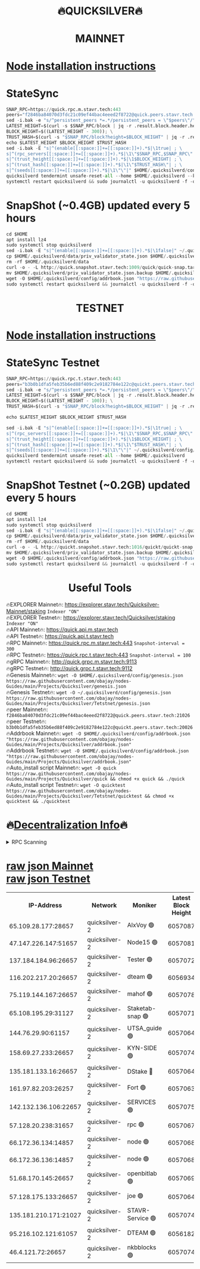 <h1 align="center"> 🔥QUICKSILVER🔥</h1>

<h1 align="center"> MAINNET</h1>

[Node installation instructions](https://github.com/obajay/nodes-Guides/tree/main/Projects/Quicksilver)
=

# StateSync
```python
SNAP_RPC=https://quick.rpc.m.stavr.tech:443
peers="f2846ba84070d3fdc21c09ef44bac4eeed2f8722@quick.peers.stavr.tech:21026"
sed -i.bak -e "s/^persistent_peers *=.*/persistent_peers = \"$peers\"/" $HOME/.quicksilverd/config/config.toml
LATEST_HEIGHT=$(curl -s $SNAP_RPC/block | jq -r .result.block.header.height); \
BLOCK_HEIGHT=$((LATEST_HEIGHT - 300)); \
TRUST_HASH=$(curl -s "$SNAP_RPC/block?height=$BLOCK_HEIGHT" | jq -r .result.block_id.hash)
echo $LATEST_HEIGHT $BLOCK_HEIGHT $TRUST_HASH
sed -i.bak -E "s|^(enable[[:space:]]+=[[:space:]]+).*$|\1true| ; \
s|^(rpc_servers[[:space:]]+=[[:space:]]+).*$|\1\"$SNAP_RPC,$SNAP_RPC\"| ; \
s|^(trust_height[[:space:]]+=[[:space:]]+).*$|\1$BLOCK_HEIGHT| ; \
s|^(trust_hash[[:space:]]+=[[:space:]]+).*$|\1\"$TRUST_HASH\"| ; \
s|^(seeds[[:space:]]+=[[:space:]]+).*$|\1\"\"|" $HOME/.quicksilverd/config/config.toml
quicksilverd tendermint unsafe-reset-all --home $HOME/.quicksilverd --keep-addr-book
systemctl restart quicksilverd && sudo journalctl -u quicksilverd -f -o cat
```

# SnapShot (~0.4GB) updated every 5 hours
```python
cd $HOME
apt install lz4
sudo systemctl stop quicksilverd
sed -i.bak -E "s|^(enable[[:space:]]+=[[:space:]]+).*$|\1false|" ~/.quicksilverd/config/config.toml
cp $HOME/.quicksilverd/data/priv_validator_state.json $HOME/.quicksilverd/priv_validator_state.json.backup
rm -rf $HOME/.quicksilverd/data
curl -o - -L http://quick.snapshot.stavr.tech:1009/quick/quick-snap.tar.lz4 | lz4 -c -d - | tar -x -C $HOME/.quicksilverd --strip-components 2
mv $HOME/.quicksilverd/priv_validator_state.json.backup $HOME/.quicksilverd/data/priv_validator_state.json
wget -O $HOME/.quicksilverd/config/addrbook.json "https://raw.githubusercontent.com/obajay/nodes-Guides/main/Projects/Quicksilver/addrbook.json"
sudo systemctl restart quicksilverd && journalctl -u quicksilverd -f -o cat
```

<h1 align="center"> TESTNET</h1>

[Node installation instructions](https://github.com/obajay/nodes-Guides/tree/main/Projects/Quicksilver/Tetstnet)
=

# StateSync Testnet
```python
SNAP_RPC=https://quick.rpc.t.stavr.tech:443
peers="b3b0b1dfa5feb35b6ed88f409c2e9182784e122c@quickt.peers.stavr.tech:20026"
sed -i.bak -e "s/^persistent_peers *=.*/persistent_peers = \"$peers\"/" $HOME/.quicksilverd/config/config.toml
LATEST_HEIGHT=$(curl -s $SNAP_RPC/block | jq -r .result.block.header.height); \
BLOCK_HEIGHT=$((LATEST_HEIGHT - 100)); \
TRUST_HASH=$(curl -s "$SNAP_RPC/block?height=$BLOCK_HEIGHT" | jq -r .result.block_id.hash)

echo $LATEST_HEIGHT $BLOCK_HEIGHT $TRUST_HASH

sed -i.bak -E "s|^(enable[[:space:]]+=[[:space:]]+).*$|\1true| ; \
s|^(rpc_servers[[:space:]]+=[[:space:]]+).*$|\1\"$SNAP_RPC,$SNAP_RPC\"| ; \
s|^(trust_height[[:space:]]+=[[:space:]]+).*$|\1$BLOCK_HEIGHT| ; \
s|^(trust_hash[[:space:]]+=[[:space:]]+).*$|\1\"$TRUST_HASH\"| ; \
s|^(seeds[[:space:]]+=[[:space:]]+).*$|\1\"\"|" ~/.quicksilverd/config/config.toml
quicksilverd tendermint unsafe-reset-all --home $HOME/.quicksilverd
systemctl restart quicksilverd && sudo journalctl -u quicksilverd -f -o cat

```

# SnapShot Testnet (~0.2GB) updated every 5 hours
```python
cd $HOME
apt install lz4
sudo systemctl stop quicksilverd
sed -i.bak -E "s|^(enable[[:space:]]+=[[:space:]]+).*$|\1false|" ~/.quicksilverd/config/config.toml
cp $HOME/.quicksilverd/data/priv_validator_state.json $HOME/.quicksilverd/priv_validator_state.json.backup
rm -rf $HOME/.quicksilverd/data
curl -o - -L http://quickt.snapshot.stavr.tech:1016/quickt/quickt-snap.tar.lz4 | lz4 -c -d - | tar -x -C $HOME/.quicksilverd --strip-components 2
mv $HOME/.quicksilverd/priv_validator_state.json.backup $HOME/.quicksilverd/data/priv_validator_state.json
wget -O $HOME/.quicksilverd/config/addrbook.json "https://raw.githubusercontent.com/obajay/nodes-Guides/main/Projects/Quicksilver/Tetstnet/addrbook.json"
sudo systemctl restart quicksilverd && journalctl -u quicksilverd -f -o cat
```
 <h1 align="center"> Useful Tools</h1>

🔥EXPLORER Mainnet🔥:        https://explorer.stavr.tech/Quicksilver-Mainnet/staking    `Indexer "ON"` \
🔥EXPLORER Testnet🔥:        https://explorer.stavr.tech/Quicksilver/staking	        `Indexer "ON"` \
🔥API Mainnet🔥: 			 https://quick.api.m.stavr.tech \
🔥API Testnet🔥: 			 https://quick.api.t.stavr.tech \
🔥RPC Mainnet🔥:             https://quick.rpc.m.stavr.tech:443              `Snapshot-interval = 300` \
🔥RPC Testnet🔥:             https://quick.rpc.t.stavr.tech:443              `Snapshot-interval = 100` \
🔥gRPC Mainnet🔥:                    http://quick.grpc.m.stavr.tech:9113 \
🔥gRPC Testnet🔥:                    http://quick.grpc.t.stavr.tech:9112 \
🔥Genesis Mainnet🔥: `wget -O $HOME/.quicksilverd/config/genesis.json https://raw.githubusercontent.com/obajay/nodes-Guides/main/Projects/Quicksilver/genesis.json` \
🔥Genesis Testnet🔥: `wget -O ~/.quicksilverd/config/genesis.json https://raw.githubusercontent.com/obajay/nodes-Guides/main/Projects/Quicksilver/Tetstnet/genesis.json` \
🔥peer Mainnet🔥:					 `f2846ba84070d3fdc21c09ef44bac4eeed2f8722@quick.peers.stavr.tech:21026` \
🔥peer Testnet🔥:					 `b3b0b1dfa5feb35b6ed88f409c2e9182784e122c@quickt.peers.stavr.tech:20026` \
🔥Addrbook Mainnet🔥:    ```wget -O $HOME/.quicksilverd/config/addrbook.json "https://raw.githubusercontent.com/obajay/nodes-Guides/main/Projects/Quicksilver/addrbook.json"``` \
🔥Addrbook Testnet🔥:    ```wget -O $HOME/.quicksilverd/config/addrbook.json "https://raw.githubusercontent.com/obajay/nodes-Guides/main/Projects/Quicksilver/addrbook.json"``` \
🔥Auto_install script Mainnet🔥: ```wget -O quick https://raw.githubusercontent.com/obajay/nodes-Guides/main/Projects/Quicksilver/quick && chmod +x quick && ./quick``` \
🔥Auto_install script Testnet🔥: ```wget -O quicktest https://raw.githubusercontent.com/obajay/nodes-Guides/main/Projects/Quicksilver/Tetstnet/quicktest && chmod +x quicktest && ./quicktest```

🔥[Decentralization Info](https://github.com/obajay/StateSync-snapshots/tree/main/Projects/Quicksilver/Decentralization)🔥
=

<details>
<summary>RPC Scanning</summary>

<h2 align="center"> We scan nodes in real time every 4 hours. And we provide the final result of RPC endpoints.
We cannot influence the operation of these nodes in any way. </h2>


```python
If Voting Power is higher than 0 --> then the Node is a validator of the network and may be subject to attack and be a potential threat to the chain.
```
```python
We marked such validators with a red symbol
```

</details>

[raw json Mainnet](https://rpc-check.quickm.stavr.tech/quickm/rpc-quickm-result.json) \
[raw json Testnet](https://github.com/obajay/StateSync-snapshots/tree/main/Projects/Quicksilver/Rpc-Check-Testnet)
=


<table><tr><th>IP-Address</th><th>Network</th><th>Moniker</th><th>Latest Block Height</th><th>Earliest Block Height</th><th>Catching Up</th><th>Tx Index</th><th>Voting Power</th><th>Scan Time</th></tr><tr><td>65.109.28.177:28657</td><td>quicksilver-2</td><td>AlxVoy 🟢</td><td>6057087</td><td>3562001</td><td>False</td><td>off</td><td>0</td><td>2024-02-20T16:52:44.724657437UTC</td></tr><tr><td>47.147.226.147:51657</td><td>quicksilver-2</td><td>Node15 🟢</td><td>6057081</td><td>5151648</td><td>False</td><td>off</td><td>0</td><td>2024-02-20T16:52:09.338891944UTC</td></tr><tr><td>137.184.184.96:26657</td><td>quicksilver-2</td><td>Tester 🟢</td><td>6057072</td><td>5550692</td><td>False</td><td>off</td><td>0</td><td>2024-02-20T16:51:18.320248160UTC</td></tr><tr><td>116.202.217.20:26657</td><td>quicksilver-2</td><td>dteam 🟢</td><td>6056934</td><td>5581001</td><td>False</td><td>on</td><td>0</td><td>2024-02-20T16:51:45.089255072UTC</td></tr><tr><td>75.119.144.167:26657</td><td>quicksilver-2</td><td>mahof 🟢</td><td>6057078</td><td>5654794</td><td>False</td><td>on</td><td>0</td><td>2024-02-20T16:51:53.704797069UTC</td></tr><tr><td>65.108.195.29:31127</td><td>quicksilver-2</td><td>Staketab-snap 🟢</td><td>6057071</td><td>5705001</td><td>False</td><td>off</td><td>0</td><td>2024-02-20T16:51:11.169731188UTC</td></tr><tr><td>144.76.29.90:61157</td><td>quicksilver-2</td><td>UTSA_guide 🟢</td><td>6057064</td><td>5743301</td><td>False</td><td>on</td><td>0</td><td>2024-02-20T16:50:28.027652600UTC</td></tr><tr><td>158.69.27.233:26657</td><td>quicksilver-2</td><td>KYN-SIDE 🟢</td><td>6057074</td><td>5799001</td><td>False</td><td>on</td><td>0</td><td>2024-02-20T16:51:31.692755879UTC</td></tr><tr><td>135.181.133.16:26657</td><td>quicksilver-2</td><td>DStake 🔴</td><td>6057064</td><td>5807001</td><td>False</td><td>on</td><td>154670</td><td>2024-02-20T16:50:27.412450967UTC</td></tr><tr><td>161.97.82.203:26257</td><td>quicksilver-2</td><td>Fort 🟢</td><td>6057063</td><td>5863421</td><td>False</td><td>on</td><td>0</td><td>2024-02-20T16:50:26.853060708UTC</td></tr><tr><td>142.132.136.106:22657</td><td>quicksilver-2</td><td>SERVICES 🟢</td><td>6057075</td><td>5920001</td><td>False</td><td>on</td><td>0</td><td>2024-02-20T16:51:36.551685929UTC</td></tr><tr><td>57.128.20.238:31657</td><td>quicksilver-2</td><td>rpc 🟢</td><td>6057067</td><td>5940472</td><td>False</td><td>on</td><td>0</td><td>2024-02-20T16:50:45.741212662UTC</td></tr><tr><td>66.172.36.134:14857</td><td>quicksilver-2</td><td>node 🟢</td><td>6057068</td><td>5950756</td><td>False</td><td>on</td><td>0</td><td>2024-02-20T16:50:53.188418702UTC</td></tr><tr><td>66.172.36.136:14857</td><td>quicksilver-2</td><td>node 🟢</td><td>6057068</td><td>5950756</td><td>False</td><td>on</td><td>0</td><td>2024-02-20T16:50:53.998689860UTC</td></tr><tr><td>51.68.170.145:26657</td><td>quicksilver-2</td><td>openbitlab 🟢</td><td>6057069</td><td>5981220</td><td>False</td><td>on</td><td>0</td><td>2024-02-20T16:51:00.526232696UTC</td></tr><tr><td>57.128.175.133:26657</td><td>quicksilver-2</td><td>joe 🟢</td><td>6057064</td><td>6039778</td><td>False</td><td>on</td><td>0</td><td>2024-02-20T16:50:28.416031625UTC</td></tr><tr><td>135.181.210.171:21027</td><td>quicksilver-2</td><td>STAVR-Service 🟢</td><td>6057074</td><td>6055601</td><td>False</td><td>on</td><td>0</td><td>2024-02-20T16:51:32.134270056UTC</td></tr><tr><td>95.216.102.121:61057</td><td>quicksilver-2</td><td>DTEAM 🟢</td><td>6056182</td><td>6056001</td><td>False</td><td>on</td><td>0</td><td>2024-02-20T16:50:46.089560964UTC</td></tr><tr><td>46.4.121.72:26657</td><td>quicksilver-2</td><td>nkbblocks 🟢</td><td>6057074</td><td>6056301</td><td>False</td><td>on</td><td>0</td><td>2024-02-20T16:51:26.924108787UTC</td></tr></table>
